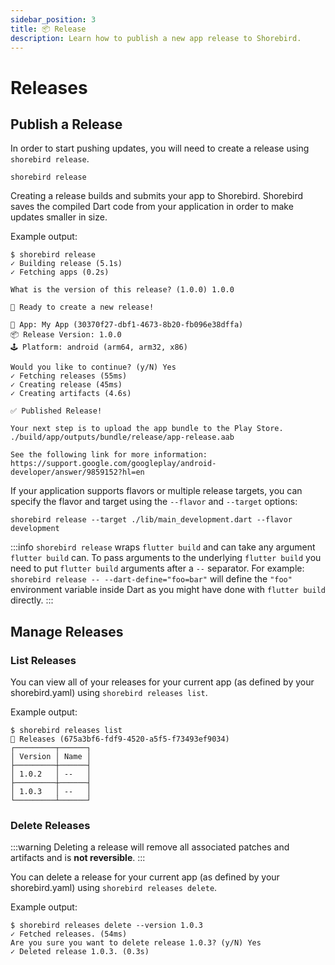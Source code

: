 ```yaml
---
sidebar_position: 3
title: 📦 Release
description: Learn how to publish a new app release to Shorebird.
---
```


# Releases

## Publish a Release

In order to start pushing updates, you will need to create a release using
`shorebird release`.

```
shorebird release
```

Creating a release builds and submits your app to Shorebird. Shorebird saves the
compiled Dart code from your application in order to make updates smaller in
size.

Example output:

```
$ shorebird release
✓ Building release (5.1s)
✓ Fetching apps (0.2s)

What is the version of this release? (1.0.0) 1.0.0

🚀 Ready to create a new release!

📱 App: My App (30370f27-dbf1-4673-8b20-fb096e38dffa)
📦 Release Version: 1.0.0
🕹️ Platform: android (arm64, arm32, x86)

Would you like to continue? (y/N) Yes
✓ Fetching releases (55ms)
✓ Creating release (45ms)
✓ Creating artifacts (4.6s)

✅ Published Release!

Your next step is to upload the app bundle to the Play Store.
./build/app/outputs/bundle/release/app-release.aab

See the following link for more information:
https://support.google.com/googleplay/android-developer/answer/9859152?hl=en
```

If your application supports flavors or multiple release targets, you can specify the flavor and target using the `--flavor` and `--target` options:

```
shorebird release --target ./lib/main_development.dart --flavor development
```

:::info
`shorebird release` wraps `flutter build` and can take any argument
`flutter build` can. To pass arguments to the underlying `flutter build` you
need to put `flutter build` arguments after a `--` separator. For example:
`shorebird release -- --dart-define="foo=bar"` will define the `"foo"` environment
variable inside Dart as you might have done with `flutter build` directly.
:::

## Manage Releases

### List Releases

You can view all of your releases for your current app (as defined by
your shorebird.yaml) using `shorebird releases list`.

Example output:

```
$ shorebird releases list
🚀 Releases (675a3bf6-fdf9-4520-a5f5-f73493ef9034)
┌─────────┬──────┐
│ Version │ Name │
├─────────┼──────┤
│ 1.0.2   │ --   │
├─────────┼──────┤
│ 1.0.3   │ --   │
└─────────┴──────┘
```

### Delete Releases

:::warning
Deleting a release will remove all associated patches and artifacts
and is **not reversible**.
:::

You can delete a release for your current app (as defined by your
shorebird.yaml) using `shorebird releases delete`.

Example output:

```
$ shorebird releases delete --version 1.0.3
✓ Fetched releases. (54ms)
Are you sure you want to delete release 1.0.3? (y/N) Yes
✓ Deleted release 1.0.3. (0.3s)
```
